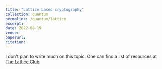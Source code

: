 ```yaml
---
title: "Lattice based cryptography"
collection: quantum
permalink: /quantum/lattice
excerpt:
date: 2022-08-19
venue: 
paperurl: 
citation: 
---
```

 
I don't plan to write much on this topic. One can find a list of resources at [The Lattice Club](https://www.thelatticeclub.com/).
